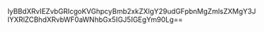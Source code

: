 IyBBdXRvIEZvbGRlcgoKVGhpcyBmb2xkZXIgY29udGFpbnMgZmlsZXMgY3JlYXRlZCBhdXRvbWF0aWNhbGx5IGJ5IGEgYm90Lg==